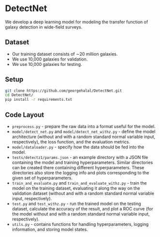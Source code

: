 # DetectNet
We develop a deep learning model for modeling the transfer function of galaxy detection in wide-field surveys.

## Dataset
* Our training dataset consists of ∼20 million galaxies.
* We use 10,000 galaxies for validation.
* We use 10,000 galaxies for testing.

## Setup
```bash
git clone https://github.com/georgehalal/DetectNet.git
cd DetectNet/
pip install -r requirements.txt
```

## Code Layout
* `preprocess.py` - prepare the raw data into a format useful for the model.
* `model/detect_net.py` and `model/detect_net_withz.py` - define the model architecture (without and with a random standard normal variable input, respectively), the loss function, and the evaluation metrics.
* `model/dataloader.py` - specify how the data should be fed into the model.
* `tests/detectz1/params.json` - an example directory with a JSON file containing the model and training hyperparameters. Similar directories can be created there containing different hyperparameters. These directories also store the logging info and plots corresponding to the given set of hyperparameters.
* `train_and_evaluate.py` and `train_and_evaluate_withz.py` - train the model on the training dataset, evaluating it along the way on the validation dataset (without and with a random standard normal variable input, respectively).
* `test.py` and `test_withz.py` - run the trained model on the testing dataset, calculate the accuracy of the result, and plot a ROC curve (for the model without and with a random standard normal variable input, respectively).
* `utils.py` - contains functions for handling hyperparameters, logging information, and storing model states.
